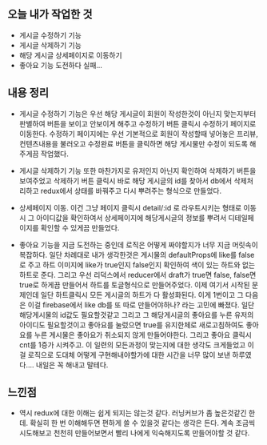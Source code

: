 ## 오늘 내가 작업한 것
- 게시글 수정하기 기능
- 게시글 삭제하기 기능
- 해당 게시글 상세페이지로 이동하기
- 좋아요 기능 도전하다 실패...

## 내용 정리
- 게시글 수정하기 기능은 우선 해당 게시글이 회원이 작성한것이 아닌지 맞는지부터 판별하여 버튼을 보이고 안보이게 해주고 수정하기 버튼 클릭시 수정하기 페이지로 이동한다. 수정하기 페이지에는 우선 기본적으로 회원이 작성할때 넣어놓은 프리뷰,컨텐츠내용을 불러오고 수정완료 버튼을 클릭하면 해당 게시물만 수정이 되도록 해주게끔 작업했다.

- 게시글 삭제하기 기능 또한 마찬가지로 유저인지 아닌지 확인하여 삭제하기 버튼을 보여주었고 삭제하기 버튼 클릭시 바로 해당 게시글의 id를 찾아서 db에서 삭제처리하고 redux에서 상태를 바꿔주고 다시 뿌려주는 형식으로 만들었다.

- 상세페이지 이동. 이건 그냥 페이지 클릭시 detail/:id 로 라우트시키는 형태로 이동시 그 아이디값을 확인하여서 상세페이지에 해당게시글의 정보를 뿌려서 디테일페이지를 확인할 수 있게끔 만들었다.

- 좋아요 기능을 지금 도전하는 중인데 로직은 어떻게 짜야할지가 너무 지금 머릿속이 복잡하다. 일단 차례대로 내가 생각한것은 게시물의 defaultProps에 like를 false로 주고 하트 이미지에 like가 true인지 false인지 확인하여 색이 있는 하트와 없는하트로 준다. 그리고 우선 리덕스에서 reducer에서 draft가 true면 false, false면 true로 하게끔 만들어서 하트를 토글형식으로 만들어주었다. 이제 여기서 시작된 문제인데 일단 하트클릭시 모든 게시글의 하트가 다 활성화된다. 이게 1번이고 그 다음은 이걸 firebase에서 like db를 또 따로 만들어야하나? 라는 고민에 빠졌다. 일단 해당게시물의 id값도 필요할것같고 그리고 그 해당게시글의 좋아요를 누른 유저의 아이디도 필요할것이고 좋아요를 눌렀으면 true를 유지한체로 새로고침하여도 좋아요를 누른 게시물은 좋아요가 취소되지 않게 만들어야한다. 그리고 좋아요 클릭시 cnt를 1증가 시켜주고. 이 일련의 모든과정이 맞는지에 대한 생각도 크게들었고 이걸 로직으로 도대체 어떻게 구현해내야할가에 대한 시간을 너무 많이 보낸 하루였다.... 내일은 꼭 해내고 말테다.

## 느낀점
- 역시 redux에 대한 이해는 쉽게 되지는 않는것 같다. 러닝커브가 좀 높은것같긴 한데. 확실히 한 번 이해해두면 편하게 쓸 수 있을것 같다는 생각은 든다. 계속 조금씩 시도해보고 천천히 만들어보면서 빨리 나에게 익숙해지도록 만들어야할 것 같다.
